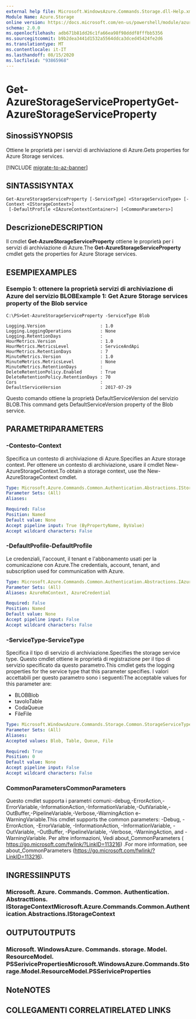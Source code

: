 ```yaml
---
external help file: Microsoft.WindowsAzure.Commands.Storage.dll-Help.xml
Module Name: Azure.Storage
online version: https://docs.microsoft.com/en-us/powershell/module/azure.storage/get-azurestorageserviceproperty
schema: 2.0.0
ms.openlocfilehash: adb671b81dd26c1fa66ea98f98dddf8fffbb5356
ms.sourcegitcommit: b9b2dea3441d1532a5564ddca3dced45424fe2d6
ms.translationtype: MT
ms.contentlocale: it-IT
ms.lasthandoff: 08/15/2020
ms.locfileid: "93865968"
---
```

# <span data-ttu-id="6f597-101">Get-AzureStorageServiceProperty</span><span class="sxs-lookup"><span data-stu-id="6f597-101">Get-AzureStorageServiceProperty</span></span>

## <span data-ttu-id="6f597-102">Sinossi</span><span class="sxs-lookup"><span data-stu-id="6f597-102">SYNOPSIS</span></span>
<span data-ttu-id="6f597-103">Ottiene le proprietà per i servizi di archiviazione di Azure.</span><span class="sxs-lookup"><span data-stu-id="6f597-103">Gets properties for Azure Storage services.</span></span>

[!INCLUDE [migrate-to-az-banner](../../includes/migrate-to-az-banner.md)]

## <span data-ttu-id="6f597-104">SINTASSI</span><span class="sxs-lookup"><span data-stu-id="6f597-104">SYNTAX</span></span>

```
Get-AzureStorageServiceProperty [-ServiceType] <StorageServiceType> [-Context <IStorageContext>]
 [-DefaultProfile <IAzureContextContainer>] [<CommonParameters>]
```

## <span data-ttu-id="6f597-105">Descrizione</span><span class="sxs-lookup"><span data-stu-id="6f597-105">DESCRIPTION</span></span>
<span data-ttu-id="6f597-106">Il cmdlet **Get-AzureStorageServiceProperty** ottiene le proprietà per i servizi di archiviazione di Azure.</span><span class="sxs-lookup"><span data-stu-id="6f597-106">The **Get-AzureStorageServiceProperty** cmdlet gets the properties for Azure Storage services.</span></span>

## <span data-ttu-id="6f597-107">ESEMPI</span><span class="sxs-lookup"><span data-stu-id="6f597-107">EXAMPLES</span></span>

### <span data-ttu-id="6f597-108">Esempio 1: ottenere la proprietà servizi di archiviazione di Azure del servizio BLOB</span><span class="sxs-lookup"><span data-stu-id="6f597-108">Example 1: Get  Azure Storage services property of the Blob service</span></span>
```
C:\PS>Get-AzureStorageServiceProperty -ServiceType Blob

Logging.Version                     : 1.0
Logging.LoggingOperations           : None
Logging.RetentionDays               : 
HourMetrics.Version                 : 1.0
HourMetrics.MetricsLevel            : ServiceAndApi
HourMetrics.RetentionDays           : 7
MinuteMetrics.Version               : 1.0
MinuteMetrics.MetricsLevel          : None
MinuteMetrics.RetentionDays         : 
DeleteRetentionPolicy.Enabled       : True
DeleteRetentionPolicy.RetentionDays : 70
Cors                                : 
DefaultServiceVersion               : 2017-07-29
```

<span data-ttu-id="6f597-109">Questo comando ottiene la proprietà DefaultServiceVersion del servizio BLOB.</span><span class="sxs-lookup"><span data-stu-id="6f597-109">This command gets DefaultServiceVersion property of the Blob service.</span></span>

## <span data-ttu-id="6f597-110">PARAMETRI</span><span class="sxs-lookup"><span data-stu-id="6f597-110">PARAMETERS</span></span>

### <span data-ttu-id="6f597-111">-Contesto</span><span class="sxs-lookup"><span data-stu-id="6f597-111">-Context</span></span>
<span data-ttu-id="6f597-112">Specifica un contesto di archiviazione di Azure.</span><span class="sxs-lookup"><span data-stu-id="6f597-112">Specifies an Azure storage context.</span></span>
<span data-ttu-id="6f597-113">Per ottenere un contesto di archiviazione, usare il cmdlet New-AzureStorageContext.</span><span class="sxs-lookup"><span data-stu-id="6f597-113">To obtain a storage context, use the New-AzureStorageContext cmdlet.</span></span>

```yaml
Type: Microsoft.Azure.Commands.Common.Authentication.Abstractions.IStorageContext
Parameter Sets: (All)
Aliases:

Required: False
Position: Named
Default value: None
Accept pipeline input: True (ByPropertyName, ByValue)
Accept wildcard characters: False
```

### <span data-ttu-id="6f597-114">-DefaultProfile</span><span class="sxs-lookup"><span data-stu-id="6f597-114">-DefaultProfile</span></span>
<span data-ttu-id="6f597-115">Le credenziali, l'account, il tenant e l'abbonamento usati per la comunicazione con Azure.</span><span class="sxs-lookup"><span data-stu-id="6f597-115">The credentials, account, tenant, and subscription used for communication with Azure.</span></span>

```yaml
Type: Microsoft.Azure.Commands.Common.Authentication.Abstractions.IAzureContextContainer
Parameter Sets: (All)
Aliases: AzureRmContext, AzureCredential

Required: False
Position: Named
Default value: None
Accept pipeline input: False
Accept wildcard characters: False
```

### <span data-ttu-id="6f597-116">-ServiceType</span><span class="sxs-lookup"><span data-stu-id="6f597-116">-ServiceType</span></span>
<span data-ttu-id="6f597-117">Specifica il tipo di servizio di archiviazione.</span><span class="sxs-lookup"><span data-stu-id="6f597-117">Specifies the storage service type.</span></span>
<span data-ttu-id="6f597-118">Questo cmdlet ottiene le proprietà di registrazione per il tipo di servizio specificato da questo parametro.</span><span class="sxs-lookup"><span data-stu-id="6f597-118">This cmdlet gets the logging properties for the service type that this parameter specifies.</span></span>
<span data-ttu-id="6f597-119">I valori accettabili per questo parametro sono i seguenti:</span><span class="sxs-lookup"><span data-stu-id="6f597-119">The acceptable values for this parameter are:</span></span>
- <span data-ttu-id="6f597-120">BLOB</span><span class="sxs-lookup"><span data-stu-id="6f597-120">Blob</span></span> 
- <span data-ttu-id="6f597-121">tavolo</span><span class="sxs-lookup"><span data-stu-id="6f597-121">Table</span></span>
- <span data-ttu-id="6f597-122">Coda</span><span class="sxs-lookup"><span data-stu-id="6f597-122">Queue</span></span>
- <span data-ttu-id="6f597-123">File</span><span class="sxs-lookup"><span data-stu-id="6f597-123">File</span></span>

```yaml
Type: Microsoft.WindowsAzure.Commands.Storage.Common.StorageServiceType
Parameter Sets: (All)
Aliases:
Accepted values: Blob, Table, Queue, File

Required: True
Position: 0
Default value: None
Accept pipeline input: False
Accept wildcard characters: False
```

### <span data-ttu-id="6f597-124">CommonParameters</span><span class="sxs-lookup"><span data-stu-id="6f597-124">CommonParameters</span></span>
<span data-ttu-id="6f597-125">Questo cmdlet supporta i parametri comuni:-debug,-ErrorAction,-ErrorVariable,-InformationAction,-InformationVariable,-OutVariable,-OutBuffer,-PipelineVariable,-Verbose,-WarningAction e-WarningVariable.</span><span class="sxs-lookup"><span data-stu-id="6f597-125">This cmdlet supports the common parameters: -Debug, -ErrorAction, -ErrorVariable, -InformationAction, -InformationVariable, -OutVariable, -OutBuffer, -PipelineVariable, -Verbose, -WarningAction, and -WarningVariable.</span></span> <span data-ttu-id="6f597-126">Per altre informazioni, Vedi about_CommonParameters ( https://go.microsoft.com/fwlink/?LinkID=113216) .</span><span class="sxs-lookup"><span data-stu-id="6f597-126">For more information, see about_CommonParameters (https://go.microsoft.com/fwlink/?LinkID=113216).</span></span>

## <span data-ttu-id="6f597-127">INGRESSI</span><span class="sxs-lookup"><span data-stu-id="6f597-127">INPUTS</span></span>

### <span data-ttu-id="6f597-128">Microsoft. Azure. Commands. Common. Authentication. Abstracttions. IStorageContext</span><span class="sxs-lookup"><span data-stu-id="6f597-128">Microsoft.Azure.Commands.Common.Authentication.Abstractions.IStorageContext</span></span>

## <span data-ttu-id="6f597-129">OUTPUT</span><span class="sxs-lookup"><span data-stu-id="6f597-129">OUTPUTS</span></span>

### <span data-ttu-id="6f597-130">Microsoft. WindowsAzure. Commands. storage. Model. ResourceModel. PSSeriviceProperties</span><span class="sxs-lookup"><span data-stu-id="6f597-130">Microsoft.WindowsAzure.Commands.Storage.Model.ResourceModel.PSSeriviceProperties</span></span>

## <span data-ttu-id="6f597-131">Note</span><span class="sxs-lookup"><span data-stu-id="6f597-131">NOTES</span></span>

## <span data-ttu-id="6f597-132">COLLEGAMENTI CORRELATI</span><span class="sxs-lookup"><span data-stu-id="6f597-132">RELATED LINKS</span></span>
